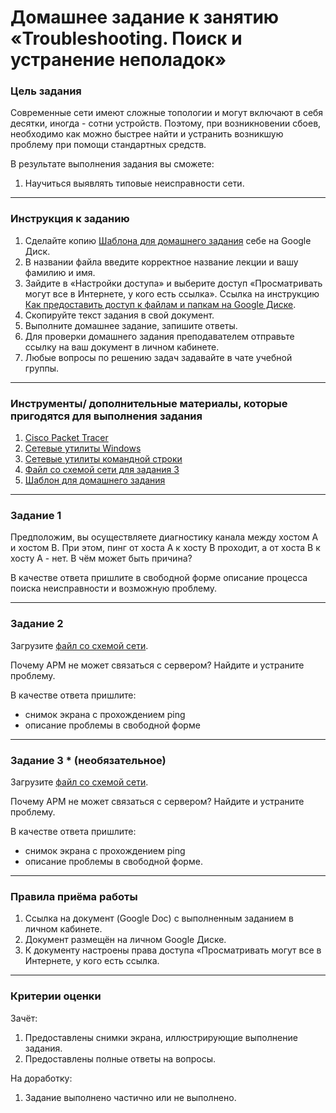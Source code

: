 # Домашнее задание к занятию «Troubleshooting. Поиск и устранение неполадок»

### Цель задания

Современные сети имеют сложные топологии и могут включают в себя десятки, иногда - сотни устройств.  Поэтому, при возникновении сбоев, необходимо как можно быстрее найти и устранить возникшую проблему при помощи стандартных средств.

В результате выполнения задания вы сможете:

1. Научиться выявлять типовые неисправности сети.

------

### Инструкция к заданию

1. Сделайте копию [Шаблона для домашнего задания](https://docs.google.com/document/d/1ZwflCPbe7olTI19U0xqEYVNfTLEeeNxX1tAkWZomyzw/edit?usp=sharing) себе на Google Диск.
2. В названии файла введите корректное название лекции и вашу фамилию и имя.
3. Зайдите в «Настройки доступа» и выберите доступ «Просматривать могут все в Интернете, у кого есть ссылка». Ссылка на инструкцию [Как предоставить доступ к файлам и папкам на Google Диске](https://support.google.com/docs/answer/2494822?hl=ru&co=GENIE.Platform%3DDesktop).
4. Скопируйте текст задания в свой документ.
5. Выполните домашнее задание, запишите ответы.
6. Для проверки домашнего задания преподавателем отправьте ссылку на ваш документ в личном кабинете.
7. Любые вопросы по решению задач задавайте в чате учебной группы.

------

### Инструменты/ дополнительные материалы, которые пригодятся для выполнения задания

1. [Cisco Packet Tracer](https://www.netacad.com/ru/courses/packet-tracer)
2. [Сетевые утилиты Windows](http://stilus-doctus.narod.ru/netutil.html)
3. [Сетевые утилиты командной строки](https://tech-geek.ru/network-command-line-utilities/)
4. [Файл со схемой сети для задания 3](https://github.com/netology-code/pnet-homeworks/blob/main/9/trouble_task3.pkt)
5. [Шаблон для домашнего задания](https://docs.google.com/document/d/1ZwflCPbe7olTI19U0xqEYVNfTLEeeNxX1tAkWZomyzw/edit?usp=sharing)

------


### Задание 1

Предположим, вы осуществляете диагностику канала между хостом А и хостом В. При этом, пинг от хоста А к хосту В проходит, а от хоста В к хосту А - нет. В чём может быть причина?

В качестве ответа пришлите в свободной форме описание процесса поиска неисправности и возможную проблему.

------

### Задание 2

Загрузите [файл со схемой сети](https://github.com/netology-code/pnet-homeworks/blob/main/9/trouble_task2.pkt).

Почему АРМ не может связаться с сервером? Найдите и устраните проблему.



В качестве ответа пришлите:

- снимок экрана с прохождением ping
- описание проблемы в свободной форме

------ 

### Задание 3 * (необязательное)

Загрузите [файл со схемой сети](https://github.com/netology-code/pnet-homeworks/blob/main/9/trouble_task3.pkt).

Почему АРМ не может связаться с сервером? Найдите и устраните проблему.

В качестве ответа пришлите:

- снимок экрана с прохождением ping
- описание проблемы в свободной форме.

------

### Правила приёма работы

1. Ссылка на документ (Google Doc) с выполненным заданием в личном кабинете.
2. Документ размещён на личном Google Диске.
3. К документу настроены права доступа «Просматривать могут все в Интернете, у кого есть ссылка.

------

### Критерии оценки

Зачёт:

1. Предоставлены снимки экрана, иллюстрирующие выполнение задания.
2. Предоставлены полные ответы на вопросы.

На доработку:

1. Задание выполнено частично или не выполнено.
